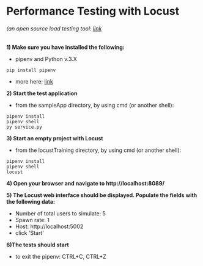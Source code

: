 # Performance Testing with Locust 
###### (an open source load testing tool: [link](https://locust.io/)

**1) Make sure you have installed the following:**
- pipenv and Python v.3.X

```
pip install pipenv
```
- more here: [link](https://pipenv-fork.readthedocs.io/en/latest/install.html)


**2) Start the test application**
- from the sampleApp directory, by using cmd (or another shell):
```
pipenv install
pipenv shell
py service.py
```
**3) Start an empty project with Locust**
- from the locustTraining directory, by using cmd (or another shell):
```
pipenv install
pipenv shell
locust
```
**4) Open your browser and navigate to http://localhost:8089/**

**5) The Locust web interface should be displayed. Populate the fields with the following data:**
- Number of total users to simulate: 5
- Spawn rate: 1
- Host: http://localhost:5002
- click 'Start'

**6)The tests should start**
- to exit the pipenv: CTRL+C, CTRL+Z

